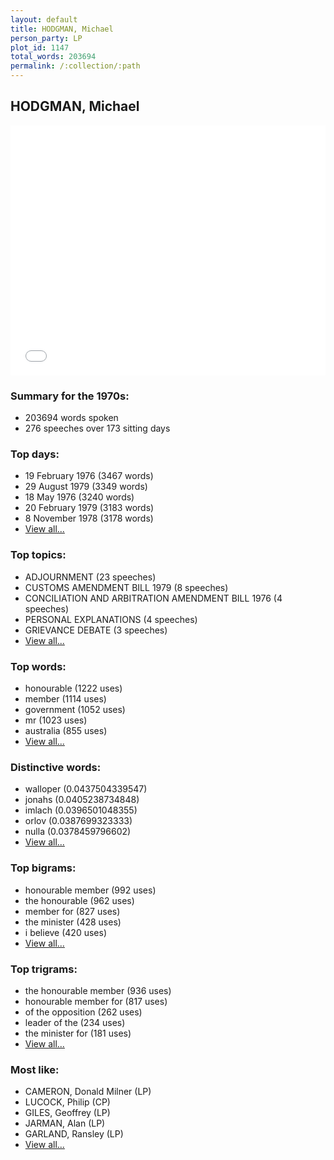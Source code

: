 ```yaml
---
layout: default
title: HODGMAN, Michael
person_party: LP
plot_id: 1147
total_words: 203694
permalink: /:collection/:path
---
```


## HODGMAN, Michael

<iframe width="100%" height="400" frameborder="0" scrolling="no" src="//plot.ly/~wragge/1147.embed"></iframe>


### Summary for the 1970s:

* 203694 words spoken
* 276 speeches over 173 sitting days


### Top days:

* 19 February 1976 (3467 words)
* 29 August 1979 (3349 words)
* 18 May 1976 (3240 words)
* 20 February 1979 (3183 words)
* 8 November 1978 (3178 words)
* [View all...](days/)


### Top topics:

* ADJOURNMENT (23 speeches)
* CUSTOMS AMENDMENT BILL 1979 (8 speeches)
* CONCILIATION AND ARBITRATION AMENDMENT BILL 1976 (4 speeches)
* PERSONAL EXPLANATIONS (4 speeches)
* GRIEVANCE DEBATE (3 speeches)
* [View all...](topics/)


### Top words:

* honourable (1222 uses)
* member (1114 uses)
* government (1052 uses)
* mr (1023 uses)
* australia (855 uses)
* [View all...](words/)


### Distinctive words:

* walloper (0.0437504339547)
* jonahs (0.0405238734848)
* imlach (0.0396501048355)
* orlov (0.0387699323333)
* nulla (0.0378459796602)
* [View all...](sig_words/)


### Top bigrams:

* honourable member (992 uses)
* the honourable (962 uses)
* member for (827 uses)
* the minister (428 uses)
* i believe (420 uses)
* [View all...](bigrams/)


### Top trigrams:

* the honourable member (936 uses)
* honourable member for (817 uses)
* of the opposition (262 uses)
* leader of the (234 uses)
* the minister for (181 uses)
* [View all...](trigrams/)


### Most like:

* CAMERON, Donald Milner (LP)
* LUCOCK, Philip (CP)
* GILES, Geoffrey (LP)
* JARMAN, Alan (LP)
* GARLAND, Ransley (LP)
* [View all...](similarities/)
